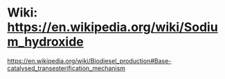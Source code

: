 # Wiki: https://en.wikipedia.org/wiki/Sodium_hydroxide

https://en.wikipedia.org/wiki/Biodiesel_production#Base-catalysed_transesterification_mechanism

